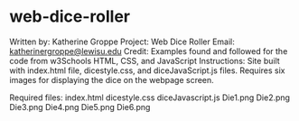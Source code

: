 # web-dice-roller
Written by: Katherine Groppe
Project: Web Dice Roller
Email: katherinergroppe@lewisu.edu
Credit: Examples found and followed for the code from 
w3Schools HTML, CSS, and JavaScript
Instructions: Site built with index.html file, dicestyle.css,
and diceJavaScript.js files. Requires six images for
displaying the dice on the webpage screen. 

Required files:
index.html
dicestyle.css
diceJavascript.js
Die1.png
Die2.png
Die3.png
Die4.png
Die5.png
Die6.png
